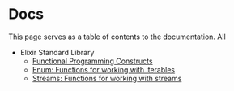 # Docs

This page serves as a table of contents to the documentation. All

* Elixir Standard Library
  * [Functional Programming Constructs](fpc.md)
  * [Enum: Functions for working with iterables](enum.md)
  * [Streams: Functions for working with streams](stream.md)
